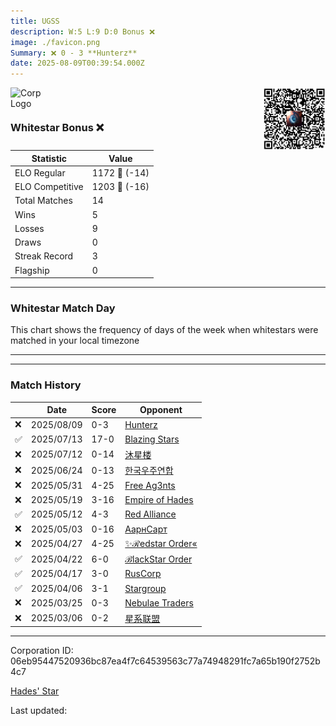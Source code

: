 ```yaml
---
title: ​UGSS
description: W:5 L:9 D:0 Bonus ❌ 
image: ./favicon.png
Summary: ❌ 0 - 3 **Hunterz**
date: 2025-08-09T00:39:54.000Z
---
```

<head>
<link rel="icon" type="image/x-icon" href="./favicon.ico">
</head>
<img align="left" width="50" height="50" src="./favicon.ico" alt="Corp Logo"><img align="right" width="100" height="100" src="./qr.png" alt="QR Code">

```

```
<br>

### Whitestar Bonus ❌ 

| Statistic | Value |
| --- | --- |
| ELO Regular | 1172 🔻  (-14)|
| ELO Competitive | 1203 🔻  (-16)|
| Total Matches | 14 |
| Wins | 5 |
| Losses | 9 |
| Draws | 0 |
| Streak Record | 3 |
| Flagship | 0 |

---

### Whitestar Match Day

This chart shows the frequency of days of the week when whitestars were matched in your local timezone

<!-- Load Chart.js from jsDelivr CDN -->
<script src="https://cdn.jsdelivr.net/npm/chart.js@4.0.1"></script>

<!-- Create a canvas element where the chart will be rendered -->
<canvas id="myChart" width="400" height="200"></canvas>

<!-- JavaScript code to render the bar chart -->
<script>
    document.addEventListener("DOMContentLoaded", function() {
        // Ensure scanTime is an array; if empty, handle accordingly
        let timestamps = [1754267994,1751942272,1751864389,1750329498,1748276814,1747225970,1746647222,1745800933,1745341048,1744898998,1744442538,1743514536,1742490606,1740807497];

        const fontColor = 'rgba(64, 128, 160, 1)';

        // Function to convert Unix timestamps to day of the week (0=Sunday, 6=Saturday)
        function getDayOfWeek(timestamp) {
            return new Date(timestamp * 1000).getDay();
        }

        // Initialize an array to count occurrences for each day of the week
        let dayCounts = [0, 0, 0, 0, 0, 0, 0];

        // Populate the dayCounts array based on the scanTime data
        timestamps.forEach(ts => {
            let dayOfWeek = getDayOfWeek(ts);
            dayCounts[dayOfWeek]++;
        });

        // Chart.js configuration for the bar chart
        const data = {
            labels: ['Sunday', 'Monday', 'Tuesday', 'Wednesday', 'Thursday', 'Friday', 'Saturday'],
            datasets: [{
                data: dayCounts,
                backgroundColor: [
                    'rgba(0, 191, 255, 0.2)',   // Deep Sky Blue (Sunday)
                    'rgba(135, 206, 250, 0.2)', // Light Sky Blue (Monday)
                    'rgba(173, 216, 230, 0.2)', // Light Blue (Tuesday)
                    'rgba(214, 236, 243, 0.2)', // Custom light blue (Wednesday)
                    'rgba(173, 216, 230, 0.2)', // Light Blue (Thursday)
                    'rgba(135, 206, 250, 0.2)', // Light Sky Blue (Friday)
                    'rgba(0, 191, 255, 0.2)'    // Deep Sky Blue (Saturday)
                ],
                borderColor: [
                    'rgba(0, 191, 255, 1)',
                    'rgba(135, 206, 250, 1)',
                    'rgba(173, 216, 230, 1)',
                    'rgba(214, 236, 243, 1)',
                    'rgba(173, 216, 230, 1)',
                    'rgba(135, 206, 250, 1)',
                    'rgba(0, 191, 255, 1)'
                ],
                borderWidth: 1,
                minBarLength: 5
            }]
        };

        const config = {
            type: 'bar',
            data: data,
            options: {
                scales: {
                    y: {
                        beginAtZero: true,
                        ticks: {
                            stepSize: 1,
                            color: fontColor
                        },
                        grid: {
                            color: 'rgba(255, 255, 255, 0.2)'
                        }
                    },
                    x: {
                        ticks: {
                            color: fontColor
                        },
                        grid: {
                            display: false 
                        }
                    }
                },
                plugins: {
                    legend: {
                        display: false
                    }
                }
            }
        };

        // Render the chart
        const ctx = document.getElementById('myChart').getContext('2d');
        const myChart = new Chart(ctx, config);
    });
</script>
    
---

---
### Match History

|  | Date | Score | Opponent |
| --- | --- | --- | --- |
| ❌ | 2025/08/09 | 0-3 | [Hunterz](https://ws.tsl.rocks/corp/029e7e302d8b289d7275e9c0006c06b90c8a23cfe7a1994651832e6f555564ed/) |
| ✅ | 2025/07/13 | 17-0 | [Blazing Stars](https://ws.tsl.rocks/corp/f1c390fb4786da2cb59b7b39519a0ecf6022d4ba017d407af5286aa056682aff/) |
| ❌ | 2025/07/12 | 0-14 | [沐星楼](https://ws.tsl.rocks/corp/8dc700398a6a7fa7f9903b0ddea4181ff7eb16833cc774d5a1441f81cfcd3538/) |
| ❌ | 2025/06/24 | 0-13 | [한국우주연합](https://ws.tsl.rocks/corp/c5eef27852b12a8242ae92571d4bdaa16b3360e45fb47820da574211a095ccce/) |
| ❌ | 2025/05/31 | 4-25 | [Free Ag3nts](https://ws.tsl.rocks/corp/66c873438b165344dbdac371b45825f9c818ee1e77e128f101f2660f4b0c7b70/) |
| ❌ | 2025/05/19 | 3-16 | [Empire of Hades](https://ws.tsl.rocks/corp/5772c612f584faa0a1fcb0a9a96f08ee4ebba1f4cc1105d95634c651bddf54bf/) |
| ✅ | 2025/05/12 | 4-3 | [Red Alliance](https://ws.tsl.rocks/corp/72789009cc9ae3283afaad2d17fcfbd83e52175a6d6e4ec1a7161ef38645b0d8/) |
| ❌ | 2025/05/03 | 0-16 | [АарнСарт](https://ws.tsl.rocks/corp/22a6ca5b9d96d9fe15fd019792db66760757592e6e03678bf67bca27b028233b/) |
| ❌ | 2025/04/27 | 4-25 | [✨ℛedstar Order«](https://ws.tsl.rocks/corp/01220718f2aba52af83767c0d2e500ff584ec88cd06a8fa451841a5576937e8d/) |
| ✅ | 2025/04/22 | 6-0 | [ℬlackStar Order](https://ws.tsl.rocks/corp/03620dd2b01d0a0c2c7b03cb570214cd6c5872eb043bac01dcadeb6244f8d861/) |
| ✅ | 2025/04/17 | 3-0 | [RusCorp](https://ws.tsl.rocks/corp/544204b2df584af397df626d2db7a02ffcd3e18d0f4198e51a505a38b47218d4/) |
| ✅ | 2025/04/06 | 3-1 | [Stargroup](https://ws.tsl.rocks/corp/cf430206a6a585f302ac5d76adf50b780f002f52ebbb82b323f933f5a0a25c4f/) |
| ❌ | 2025/03/25 | 0-3 | [Nebulae Traders](https://ws.tsl.rocks/corp/bf2f9c50afbe2077dd734f484504f5167ee53a4c7f5315b9ab1cb0ee5620a39f/) |
| ❌ | 2025/03/06 | 0-2 | [星系联盟](https://ws.tsl.rocks/corp/701707befdc5df7661af18b4d249ef83b62ca47ad90084d24cfb776112ee4a36/) |

---
Corporation ID: 06eb95447520936bc87ea4f7c64539563c77a74948291fc7a65b190f2752b4c7

[Hades' Star](https://www.hadesstar.com)
<script src="/assets/localtime.js"></script>
<div>
  Last updated: <span class="last-updated-date" data-unix-time="1754699994"></span>
</div>